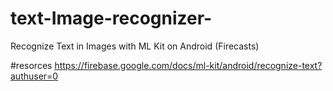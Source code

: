 # text-Image-recognizer-
Recognize Text in Images with ML Kit on Android (Firecasts)

#resorces
https://firebase.google.com/docs/ml-kit/android/recognize-text?authuser=0
